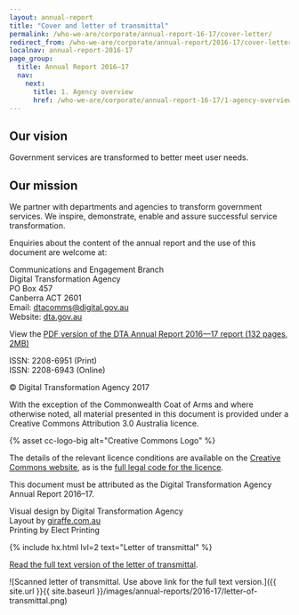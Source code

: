 ```yaml
---
layout: annual-report
title: "Cover and letter of transmittal"
permalink: /who-we-are/corporate/annual-report-16-17/cover-letter/
redirect_from: /who-we-are/corporate/annual-report/2016-17/cover-letter/
localnav: annual-report-2016-17
page_group:
  title: Annual Report 2016–17
  nav:
    next:
      title: 1. Agency overview
      href: /who-we-are/corporate/annual-report-16-17/1-agency-overview/
---
```


<h2>Our vision</h2>
<p>Government services are transformed to better meet user needs.</p>
<h2>Our mission</h2>
<p>We partner with departments and agencies to transform government services. We inspire, demonstrate, enable and assure successful service transformation.</p>
<p>Enquiries about the content of the annual report and the use of this document are welcome at:</p>
<p><a name="contact"></a>Communications and Engagement Branch<br />
  Digital Transformation Agency<br />
  PO Box 457<br />
  Canberra ACT 2601<br />
  Email: <a href="mailto:dtacomms@digital.gov.au">dtacomms@digital.gov.au</a><br />
  Website: <a href="http://dta.gov.au">dta.gov.au</a></p>
<p>View the <a href="/files/annual-reports/dta-annual-report-2016-17-wcag.pdf">PDF version of the DTA Annual Report 2016&mdash;17 report (132 pages, 2MB)</a></p>
<p>ISSN: 2208-6951 (Print)<br />
  ISSN: 2208-6943 (Online)</p>
<p>© Digital Transformation Agency 2017</p>
<p>With the exception of the Commonwealth Coat of Arms and where otherwise noted, all material presented in this document is provided under a Creative Commons Attribution 3.0 Australia licence.</p>

{% asset cc-logo-big alt="Creative Commons Logo" %}

<p>The details of the relevant licence conditions are available on the <a href="http://creativecommons.org/licenses/by/3.0/au">Creative Commons website</a>, as is the <a href="http://creativecommons.org/licenses/by/3.0/au/legalcode">full legal code for the licence</a>.</p>
<p>This document must be attributed as the Digital Transformation Agency Annual Report 2016–17.</p>
<p>Visual design by Digital Transformation Agency<br />
  Layout by <a href="http://giraffe.com.au">giraffe.com.au</a><br />
  Printing by Elect Printing</p>

{% include hx.html lvl=2 text="Letter of transmittal" %}

[Read the full text version of the letter of transmittal](/who-we-are/corporate/annual-report-16-17/cover-letter/letter-of-transmittal/).

![Scanned letter of transmittal. Use above link for the full text version.]({{ site.url }}{{ site.baseurl }}/images/annual-reports/2016-17/letter-of-transmittal.png)
